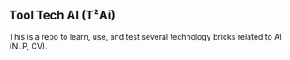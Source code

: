 ## Tool Tech AI (T²Ai)

This is a repo to learn, use, and test several technology bricks related to AI (NLP, CV).
